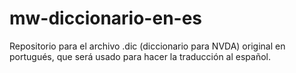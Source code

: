 # mw-diccionario-en-es
Repositorio para el archivo .dic (diccionario para NVDA) original en portugués, que será usado para hacer la traducción al español.
